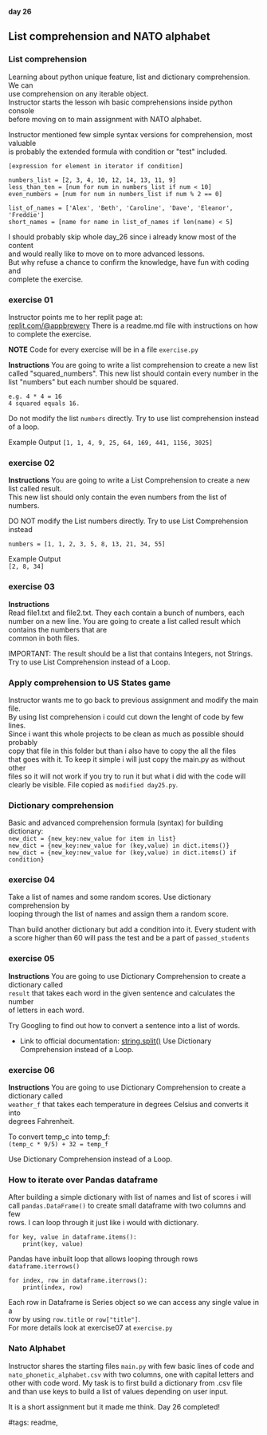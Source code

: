 **day 26**
## List comprehension and NATO alphabet

### List comprehension
Learning about python unique feature, list and dictionary comprehension. We can  
use comprehension on any iterable object.  
Instructor starts the lesson wih basic comprehensions inside python console  
before moving on to main assignment with NATO alphabet. 

Instructor mentioned few simple syntax versions for comprehension, most valuable  
is probably the extended formula with condition or "test" included.
```
[expression for element in iterator if condition]

numbers_list = [2, 3, 4, 10, 12, 14, 13, 11, 9]
less_than_ten = [num for num in numbers_list if num < 10]
even_numbers = [num for num in numbers_list if num % 2 == 0]

list_of_names = ['Alex', 'Beth', 'Caroline', 'Dave', 'Eleanor', 'Freddie']
short_names = [name for name in list_of_names if len(name) < 5]
```
I should probably skip whole day_26 since i already know most of the content  
and would really like to move on to more advanced lessons.  
But why refuse a chance to confirm the knowledge, have fun with coding and  
complete the exercise.  

### exercise 01
Instructor points me to her replit page at:  
[replit.com/@appbrewery](https://replit.com/@appbrewery/day-26-1-exercise)
There is a readme.md file with instructions on how to complete the exercise.

**NOTE**
Code for every exercise will be in a file `exercise.py`

**Instructions**
You are going to write a list comprehension to create a new list called
"squared_numbers". This new list should contain every number in the list "numbers"
but each number should be squared.
```
e.g. 4 * 4 = 16
4 squared equals 16.
```
Do not modify the list `numbers` directly. Try to use list comprehension instead
of a loop.

Example Output
`[1, 1, 4, 9, 25, 64, 169, 441, 1156, 3025]`


### exercise 02
**Instructions**
You are going to write a List Comprehension to create a new list called result.  
This new list should only contain the even numbers from the list of numbers.  

DO NOT modify the List numbers directly. Try to use List Comprehension instead  

`numbers = [1, 1, 2, 3, 5, 8, 13, 21, 34, 55]`

Example Output  
`[2, 8, 34]`


### exercise 03
**Instructions**  
Read file1.txt and file2.txt. They each contain a bunch of numbers, each number on a new line.
You are going to create a list called result which contains the numbers that are  
common in both files. 

IMPORTANT: The result should be a list that contains Integers, not Strings.  
Try to use List Comprehension instead of a Loop.  


### Apply comprehension to US States game
Instructor wants me to go back to previous assignment and modify the main file.  
By using list comprehension i could cut down the lenght of code by few lines.  
Since i want this whole projects to be clean as much as possible should probably  
copy that file in this folder but than i also have to copy the all the files  
that goes with it. To keep it simple i will just copy the main.py as without other  
files so it will not work if you try to run it but what i did with the code will  
clearly be visible. File copied as `modified day25.py`.


### Dictionary comprehension
Basic and advanced comprehension formula (syntax) for building dictionary:  
` new_dict = {new_key:new_value for item in list} `  
` new_dict = {new_key:new_value for (key,value) in dict.items()} `  
` new_dict = {new_key:new_value for (key,value) in dict.items() if condition} `  


### exercise 04
Take a list of names and some random scores. Use dictionary comprehension by  
looping through the list of names and assign them a random score.

Than build another dictionary but add a condition into it. Every student with  
a score higher than 60 will pass the test and be a part of `passed_students`


### exercise 05
**Instructions**
You are going to use Dictionary Comprehension to create a dictionary called  
`result` that takes each word in the given sentence and calculates the number  
of letters in each word.  

Try Googling to find out how to convert a sentence into a list of words.
 - Link to official documentation: [string.split()](https://docs.python.org/3/library/stdtypes.html#str.split)
Use Dictionary Comprehension instead of a Loop.  


### exercise 06
**Instructions**
You are going to use Dictionary Comprehension to create a dictionary called  
`weather_f` that takes each temperature in degrees Celsius and converts it into  
degrees Fahrenheit.  

To convert temp_c into temp_f:  
`(temp_c * 9/5) + 32 = temp_f`

Use Dictionary Comprehension instead of a Loop.


### How to iterate over Pandas dataframe
After building a simple dictionary with list of names and list of scores i will  
call `pandas.DataFrame()` to create small dataframe with two columns and few  
rows. I can loop through it just like i would with dictionary.  
```
for key, value in dataframe.items():
    print(key, value)
```
Pandas have inbuilt loop that allows looping through rows `dataframe.iterrows()`  
```
for index, row in dataframe.iterrows():
    print(index, row)
```
Each row in Dataframe is Series object so we can access any single value in a  
row by using `row.title` or `row["title"]`.   
For more details look at exercise07 at `exercise.py`


### Nato Alphabet
Instructor shares the starting files `main.py` with few basic lines of code and  
`nato_phonetic_alphabet.csv` with two columns, one with capital letters and  
other with code word. My task is to first build a dictionary from .csv file  
and than use keys to build a list of values depending on user input.

It is a short assignment but it made me think. Day 26 completed!  


#tags: readme,
